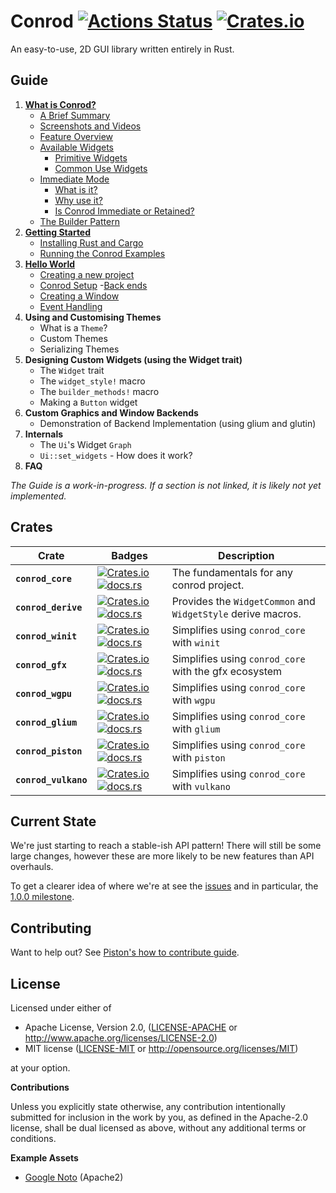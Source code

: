 # Conrod [![Actions Status](https://github.com/pistondevelopers/conrod/workflows/conrod/badge.svg)](https://github.com/pistondevelopers/conrod/actions) [![Crates.io](https://img.shields.io/crates/l/conrod_core.svg)](https://github.com/PistonDevelopers/conrod/blob/master/LICENSE)

An easy-to-use, 2D GUI library written entirely in Rust.

Guide
-----

1. [**What is Conrod?**][1]
    - [A Brief Summary][1.1]
    - [Screenshots and Videos][1.2]
    - [Feature Overview][1.3]
    - [Available Widgets][1.4]
        - [Primitive Widgets][1.4.1]
        - [Common Use Widgets][1.4.2]
    - [Immediate Mode][1.5]
        - [What is it?][1.5.1]
        - [Why use it?][1.5.2]
        - [Is Conrod Immediate or Retained?][1.5.3]
    - [The Builder Pattern][1.6]
2. [**Getting Started**][2]
    - [Installing Rust and Cargo][2.1]
    - [Running the Conrod Examples][2.2]
3. [**Hello World**][3]
    - [Creating a new project][3.1]
    - [Conrod Setup][3.2]
        -[Back ends][3.2.1]
    - [Creating a Window][3.3]
    - [Event Handling][3.4]
4. **Using and Customising Themes**
    - What is a `Theme`?
    - Custom Themes
    - Serializing Themes
5. **Designing Custom Widgets (using the Widget trait)**
    - The `Widget` trait
    - The `widget_style!` macro
    - The `builder_methods!` macro
    - Making a `Button` widget
6. **Custom Graphics and Window Backends**
    - Demonstration of Backend Implementation (using glium and glutin)
7. **Internals**
    - The `Ui`'s Widget `Graph`
    - `Ui::set_widgets` - How does it work?
8. **FAQ**

*The Guide is a work-in-progress. If a section is not linked, it is likely not yet implemented.*


Crates
------

| Crate | Badges | Description |
| --- | --- | --- |
| **`conrod_core`** | [![Crates.io](https://img.shields.io/crates/v/conrod_core.svg)](https://crates.io/crates/conrod_core) [![docs.rs](https://docs.rs/conrod_core/badge.svg)](https://docs.rs/conrod_core/) | The fundamentals for any conrod project. |
| **`conrod_derive`** | [![Crates.io](https://img.shields.io/crates/v/conrod_derive.svg)](https://crates.io/crates/conrod_derive) [![docs.rs](https://docs.rs/conrod_derive/badge.svg)](https://docs.rs/conrod_derive/) | Provides the `WidgetCommon` and `WidgetStyle` derive macros. |
| **`conrod_winit`** | [![Crates.io](https://img.shields.io/crates/v/conrod_winit.svg)](https://crates.io/crates/conrod_winit) [![docs.rs](https://docs.rs/conrod_winit/badge.svg)](https://docs.rs/conrod_winit/) | Simplifies using `conrod_core` with `winit` |
| **`conrod_gfx`** | [![Crates.io](https://img.shields.io/crates/v/conrod_gfx.svg)](https://crates.io/crates/conrod_gfx) [![docs.rs](https://docs.rs/conrod_gfx/badge.svg)](https://docs.rs/conrod_gfx/) | Simplifies using `conrod_core` with the gfx ecosystem |
| **`conrod_wgpu`** | [![Crates.io](https://img.shields.io/crates/v/conrod_wgpu.svg)](https://crates.io/crates/conrod_wgpu) [![docs.rs](https://docs.rs/conrod_wgpu/badge.svg)](https://docs.rs/conrod_wgpu/) | Simplifies using `conrod_core` with `wgpu` |
| **`conrod_glium`** | [![Crates.io](https://img.shields.io/crates/v/conrod_glium.svg)](https://crates.io/crates/conrod_glium) [![docs.rs](https://docs.rs/conrod_glium/badge.svg)](https://docs.rs/conrod_glium/) | Simplifies using `conrod_core` with `glium` |
| **`conrod_piston`** | [![Crates.io](https://img.shields.io/crates/v/conrod_piston.svg)](https://crates.io/crates/conrod_piston) [![docs.rs](https://docs.rs/conrod_piston/badge.svg)](https://docs.rs/conrod_piston/) | Simplifies using `conrod_core` with `piston` |
| **`conrod_vulkano`** | [![Crates.io](https://img.shields.io/crates/v/conrod_vulkano.svg)](https://crates.io/crates/conrod_vulkano) [![docs.rs](https://docs.rs/conrod_vulkano/badge.svg)](https://docs.rs/conrod_vulkano/) | Simplifies using `conrod_core` with `vulkano` |


Current State
-------------

We're just starting to reach a stable-ish API pattern! There will still be some
large changes, however these are more likely to be new features than API
overhauls.

To get a clearer idea of where we're at see the [issues] and in particular, the
[1.0.0 milestone].


Contributing
------------

Want to help out? See [Piston's how to contribute guide][Contributing].


License
-------

Licensed under either of

 * Apache License, Version 2.0, ([LICENSE-APACHE](LICENSE-APACHE) or http://www.apache.org/licenses/LICENSE-2.0)
 * MIT license ([LICENSE-MIT](LICENSE-MIT) or http://opensource.org/licenses/MIT)

at your option.


**Contributions**

Unless you explicitly state otherwise, any contribution intentionally submitted
for inclusion in the work by you, as defined in the Apache-2.0 license, shall be
dual licensed as above, without any additional terms or conditions.

**Example Assets**

- [Google Noto](https://www.google.com/get/noto/) (Apache2)


[The API Documentation]: https://docs.rs/conrod_core/
[The Guide]: https://docs.rs/conrod_core/latest/conrod_core/guide/index.html

[1]:        https://docs.rs/conrod_core/latest/conrod_core/guide/chapter_1/index.html
[1.1]:      https://docs.rs/conrod_core/latest/conrod_core/guide/chapter_1/index.html#a-brief-history
[1.2]:      https://docs.rs/conrod_core/latest/conrod_core/guide/chapter_1/index.html#screenshots-and-videos
[1.3]:      https://docs.rs/conrod_core/latest/conrod_core/guide/chapter_1/index.html#feature-overview
[1.4]:      https://docs.rs/conrod_core/latest/conrod_core/guide/chapter_1/index.html#available-widgets
[1.4.1]:    https://docs.rs/conrod_core/latest/conrod_core/guide/chapter_1/index.html#primitive-widgets
[1.4.2]:    https://docs.rs/conrod_core/latest/conrod_core/guide/chapter_1/index.html#common-use-widgets
[1.5]:      https://docs.rs/conrod_core/latest/conrod_core/guide/chapter_1/index.html#immediate-mode
[1.5.1]:    https://docs.rs/conrod_core/latest/conrod_core/guide/chapter_1/index.html#what-is-it
[1.5.2]:    https://docs.rs/conrod_core/latest/conrod_core/guide/chapter_1/index.html#why-use-it
[1.5.3]:    https://docs.rs/conrod_core/latest/conrod_core/guide/chapter_1/index.html#is-conrod-immediate-or-retained
[1.6]:      https://docs.rs/conrod_core/latest/conrod_core/guide/chapter_1/index.html#the-builder-pattern
[2]:        https://docs.rs/conrod_core/latest/conrod_core/guide/chapter_2/index.html
[2.1]:      https://docs.rs/conrod_core/latest/conrod_core/guide/chapter_2/index.html#installing-rust-and-cargo
[2.2]:      https://docs.rs/conrod_core/latest/conrod_core/guide/chapter_2/index.html#running-the-conrod-examples
[3]:        https://docs.rs/conrod_core/latest/conrod_core/guide/chapter_3/index.html
[3.1]:      https://docs.rs/conrod_core/latest/conrod_core/guide/chapter_3/index.html#creating-a-new-project
[3.2]:      https://docs.rs/conrod_core/latest/conrod_core/guide/chapter_3/index.html#setting-up-conrod
[3.2.1]:    https://docs.rs/conrod_core/latest/conrod_core/guide/chapter_3/index.html#backends
[3.3]:      https://docs.rs/conrod_core/latest/conrod_core/guide/chapter_3/index.html#creating-a-window
[3.4]:      https://docs.rs/conrod_core/latest/conrod_core/guide/chapter_3/index.html#handling-events

[issues]: https://github.com/PistonDevelopers/conrod/issues
[1.0.0 milestone]: https://github.com/PistonDevelopers/conrod/milestones/1.0.0

[Contributing]: https://github.com/PistonDevelopers/piston/blob/master/CONTRIBUTING.md
